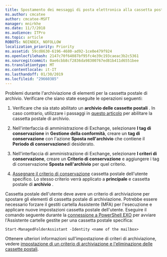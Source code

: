 ```yaml
---
title: Spostamento dei messaggi di posta elettronica alla cassetta postale di archiviazione
ms.author: cmcatee
author: cmcatee-MSFT
manager: mnirkhe
ms.date: 11/7/2018
ms.audience: ITPro
ms.topic: article
ROBOTS: NOINDEX, NOFOLLOW
localization_priority: Priority
ms.assetid: 59cd8630-6196-4680-ad92-1ce0e479f924
ms.openlocfilehash: 2147c70f64087bf95fc4e39c193caeac3b2c5361
ms.sourcegitcommit: 0ae6cbb8cf2836da98300767ed81b411d6551bee
ms.translationtype: MT
ms.contentlocale: it-IT
ms.lasthandoff: 01/30/2019
ms.locfileid: "29660385"
---
```

Problemi durante l'archiviazione di elementi per la cassetta postale di archivio. Verificare che siano state eseguite le operazioni seguenti:
  
1. Verificare che sia stato abilitato un **archivio delle cassette postali** . In caso contrario, utilizzare i passaggi in [questo articolo](https://docs.microsoft.com/office365/securitycompliance/enable-archive-mailboxes) per abilitare la cassetta postale di archivio. 
    
2. Nell'interfaccia di amministrazione di Exchange, selezionare **I tag di conservazione** in **Gestione della conformità**, creare un **tag di conservazione** con l'azione **Sposta nell'archivio** che contiene il **Periodo di conservazione**di desiderato.
    
3. Nell'interfaccia di amministrazione di Exchange, selezionare **I criteri di conservazione**, creare un **Criterio di conservazione** e aggiungere i tag di conservazione **Sposta nell'archivio** per quel criterio. 
    
4. [Assegnare il criterio di conservazione](https://docs.microsoft.com/exchange/security-and-compliance/messaging-records-management/apply-retention-policy) cassetta postale dell'utente specifico. Lo stesso criterio verrà applicato a **principale** e cassetta postale di **archivio** . 
    
Cassetta postale dell'utente deve avere un criterio di archiviazione per spostare gli elementi di cassetta postale di archiviazione. Potrebbe essere necessario forzare il gestiti cartella Assistente (MFA) per l'esecuzione e applicare nuove impostazioni cassetta postale dell'utente. Eseguire il comando seguente durante la [connessione a PowerShell EXO](https://docs.microsoft.com/powershell/exchange/exchange-online/connect-to-exchange-online-powershell/connect-to-exchange-online-powershell?view=exchange-ps) per avviare l'Assistente cartelle gestite per una cassetta postale specifica: 
  
```
Start-ManagedFolderAssistant -Identity <name of the mailbox>
```

Ottenere ulteriori informazioni sull'impostazione di criteri di archiviazione, vedere [impostazione di un criterio di archiviazione e l'eliminazione delle cassette postali](https://docs.microsoft.com/office365/securitycompliance/set-up-an-archive-and-deletion-policy-for-mailboxes#step-1-enable-archive-mailboxes-for-users).
  

